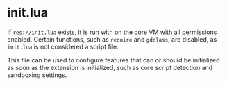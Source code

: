 # init.lua

If `res://init.lua` exists, it is run with on the
[core](./core-scripts-vms-permissions.md) VM with all permissions enabled.
Certain functions, such as `require` and `gdclass`, are disabled, as `init.lua`
is not considered a script file.

This file can be used to configure features that can or should be initialized as
soon as the extension is initialized, such as core script detection and
sandboxing settings.
